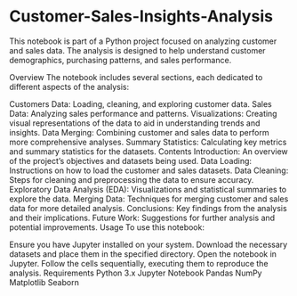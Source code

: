 # Customer-Sales-Insights-Analysis
This notebook is part of a Python project focused on analyzing customer and sales data. The analysis is designed to help understand customer demographics, purchasing patterns, and sales performance.

Overview
The notebook includes several sections, each dedicated to different aspects of the analysis:

Customers Data: Loading, cleaning, and exploring customer data.
Sales Data: Analyzing sales performance and patterns.
Visualizations: Creating visual representations of the data to aid in understanding trends and insights.
Data Merging: Combining customer and sales data to perform more comprehensive analyses.
Summary Statistics: Calculating key metrics and summary statistics for the datasets.
Contents
Introduction: An overview of the project’s objectives and datasets being used.
Data Loading: Instructions on how to load the customer and sales datasets.
Data Cleaning: Steps for cleaning and preprocessing the data to ensure accuracy.
Exploratory Data Analysis (EDA): Visualizations and statistical summaries to explore the data.
Merging Data: Techniques for merging customer and sales data for more detailed analysis.
Conclusions: Key findings from the analysis and their implications.
Future Work: Suggestions for further analysis and potential improvements.
Usage
To use this notebook:

Ensure you have Jupyter installed on your system.
Download the necessary datasets and place them in the specified directory.
Open the notebook in Jupyter.
Follow the cells sequentially, executing them to reproduce the analysis.
Requirements
Python 3.x
Jupyter Notebook
Pandas
NumPy
Matplotlib
Seaborn
